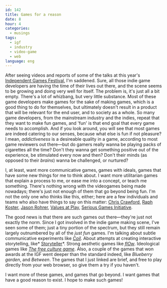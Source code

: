 ```yaml
---
id: 142
title: Games for a reason
date: 8
hour: 4
categories:
  - musings
tags:
  - igf
  - industry
  - video-game
  - web
language: eng
---
```


After seeing videos and reports of some of the talks at this year's [Independent Games Festival](http://www.igf.com/), I'm saddened. Sure, all those indie game developers are having the time of their lives out there, and the scene seems to be growing and doing very well for itself. The problem is, it's just all a bit empty. There's a lot of whizbang, but very little substance. Most of these game developers make games for the sake of making games, which is a good thing to do for themselves, but ultimately doesn't result in a product that will be relevant for the end user, and to society as a whole. So many game developers, from the mainstream industry and the indies, repeat that they want to make fun games, and 'fun' is that end goal that every game needs to accomplish. And if you look around, you will see that most games are indeed catering to our senses, because what else is fun if not pleasure? I mean, _addictiveness_ is a desireable quality in a game, according to most game reviewers out there—but do gamers really wanna be playing packs of cigarettes all the time? Don't they wanna get something positive out of the experience, be stimulated every now and then? Don't their minds (as opposed to their _brains_) wanna be challenged, or nurtured?

I, at least, want more communicative games, games with ideals, games that have some new things for me to think about. I want more utilitarian games that explain a process to me, or ease me into a concept, or teach me something. There's nothing wrong with the videogames being made nowadays; there's just not enough of them that go beyond being fun. I'm not the only one who thinks like this, either; here are a few individuals and teams who also have things to say on this matter: [Chris Crawford](http://www.erasmatazz.com/library/JCGD_Volume_6/Dragon_Speech.html), [Raph Koster](http://www.raphkoster.com/tag/serious-games/), [Jason Rohrer](http://northcountrynotes.org/jason-rohrer/arthouseGames/seedBlogs.php?action=display_post&post_id=jcr13_1165271677_0&show_author=1&show_date=1), [Values at Play](http://www.valuesatplay.org/), [Serious Games Initiative](http://www.seriousgames.org/about2.html).

The good news is that there are such games out there—they're just not exactly the norm. Since I got involved in the indie game making scene, I've seen some of them; just a tiny portion of the spectrum, but they still remain largely outnumbered by all of the _just fun_ games. I'm talking about subtle communicative experiments like _[Coil](http://www.komix-games.com/game.php?game=Coil)_. About attempts at creating interactive storytelling, like* [Storyteller](http://www.ludomancy.com/blog/2008/09/15/storyteller/)*. Strong aesthetic games like _[flOw](http://jenovachen.com/flowingames/implementations/flowing/core.html)_. Ideological games like _[The free culture game](http://www.molleindustria.org/freeculturegame-eng)_. Also, a couple of the games that won awards at the IGF went deeper than the standard indeed, like _Blueberry garden_, and _Between_. The games that I just linked are brief, and free to play directly from your web browser, so give them a try if you haven't.

I want more of these games, and games that go beyond. I want games that have a good reason to exist. I hope to make such games!
